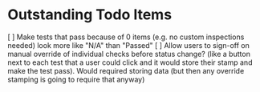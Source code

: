 # Outstanding Todo Items

[ ] Make tests that pass because of 0 items (e.g. no custom inspections needed) look more like "N/A" than "Passed"
[ ] Allow users to sign-off on manual override of individual checks before status change? (like a button next to each test that a user could click and it would store their stamp and make the test pass).  Would required storing data (but then any override stamping is going to require that anyway)
